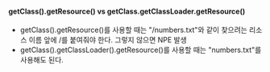 #### getClass().getResource()  vs getClass.getClassLoader.getResource()
- getClass().getResource()를 사용할 때는 "/numbers.txt"와 같이 찾으려는 리소스 이름 앞에 /를 붙여줘야 한다. 그렇지 않으면 NPE 발생
- getClass().getClassLoader().getResource()를 사용할 때는 "numbers.txt"를 사용해도 된다.